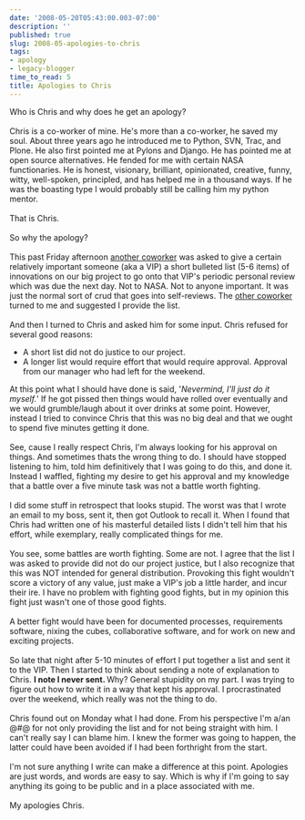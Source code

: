 ```yaml
---
date: '2008-05-20T05:43:00.003-07:00'
description: ''
published: true
slug: 2008-05-apologies-to-chris
tags:
- apology
- legacy-blogger
time_to_read: 5
title: Apologies to Chris
---
```


Who is Chris and why does he get an apology?<br /><br />Chris is a co-worker of mine.  He's more than a co-worker, he saved my soul.  About three years ago he introduced me to Python, SVN, Trac, and Plone.  He also first pointed me at Pylons and Django.   He has pointed me at open source alternatives.  He fended for me with certain NASA functionaries.  He is  honest, visionary, brilliant, opinionated, creative, funny, witty, well-spoken, principled, and has helped me in a thousand ways.  If he was the boasting type I would probably still be calling him my python mentor.<br /><br />That is Chris.<br /><br />So why the apology?<br /><br />This past Friday afternoon <a href="http://elephantangelchild.blogspot.com/">another coworker</a> was asked to give a certain relatively important someone (aka a VIP) a short bulleted list (5-6 items) of innovations on our big project to go onto that VIP's periodic personal review which was due the next day.    Not to NASA.  Not to anyone important.  It was just the normal sort of crud that goes into self-reviews.  The <a href="http://elephantangelchild.blogspot.com/">other coworker</a> turned to me and suggested I provide the list.<br /><br />And then I turned to Chris and asked him for some input.  Chris refused for several good reasons:<br /><ul><li>A short list did not do justice to our project.</li><li>A longer list would require effort that would require approval.  Approval from our manager who had left for the weekend.<br /></li></ul>At this point what I should have done is said, '<span style="font-style: italic;">Nevermind, I'll just do it myself.</span>'   If he got pissed then things would have rolled over eventually and we would grumble/laugh about it over drinks at some point.  However, instead I tried to convince Chris that this was no big deal and that we ought to spend five minutes getting it done.<br /><br />See, cause I really respect Chris, I'm always looking for his approval on things.  And sometimes thats the wrong thing to do.  I should have stopped listening to him, told him definitively that I was going to do this, and done it.  Instead I waffled, fighting my desire to get his approval and my knowledge that a battle over a five minute task was not a battle worth fighting.<br /><br />I did some stuff in retrospect that looks stupid.  The worst was that I wrote an email to my boss, sent it, then got Outlook to recall it.  When I found that Chris had written one of his masterful detailed lists I didn't tell him that his effort, while exemplary, really complicated things for me.<br /><br />You see, some battles are worth fighting.  Some are not.  I agree that the list I was asked to provide did not do our project justice, but I also recognize that this was NOT intended for general distribution.  Provoking this fight wouldn't score a victory of any value, just make a VIP's job a little harder, and incur their ire.  I have no problem with fighting good fights, but in my opinion this fight just wasn't one of those good fights.<br /><br />A better fight would have been for documented processes, requirements software, nixing the cubes, collaborative software, and for work on new and exciting projects.<br /><br />So late that night after 5-10 minutes of effort I put together a list and sent it to the VIP.  Then I started to think about sending a note of explanation to Chris.  <span style="font-weight: bold;">I note I never sent. </span> Why?  General stupidity on my part.  I was trying to figure out how to write it in a way that kept his approval.  I procrastinated over the weekend, which really was not the thing to do.<br /><br />Chris found out on Monday what I had done.  From his perspective I'm a/an @#$%-#$@ for not only providing the list and for not being straight with him.  I can't really say I can blame him.  I knew the former was going to happen, the latter could have been avoided if I had been forthright from the start. <br /><br />I'm not sure anything I write can make a difference at this point.  Apologies are just words, and words are easy to say.  Which is why if I'm going to say anything its going to be public and in a place associated with me.<br /><br />My apologies Chris.